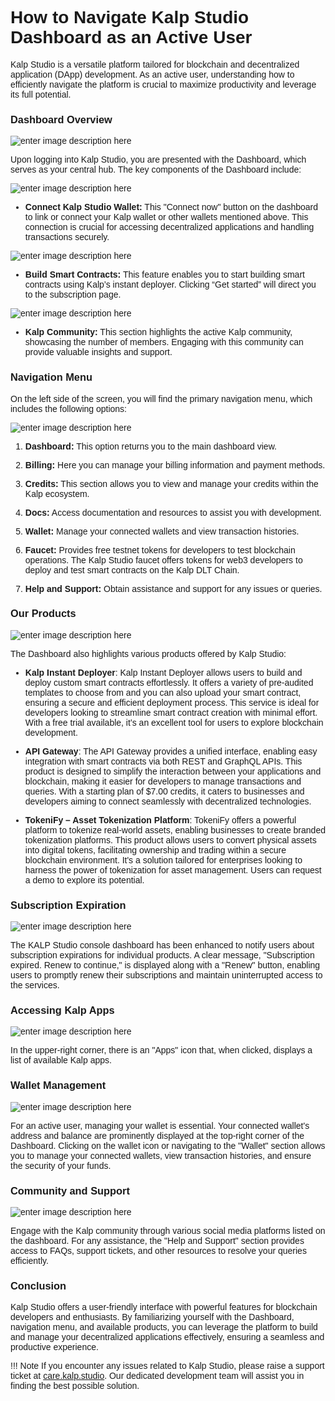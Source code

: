 <style>  body { font-family: "Source Sans 3", sans-serif!important; }</style>

<link  href="https://fonts.googleapis.com/css2?family=Source+Sans+3:ital,wght@0,200..900;1,200..900&display=swap"  rel="stylesheet">  <link  rel="stylesheet"  href="https://fonts.googleapis.com/icon?family=Material+Icons">

# How to Navigate Kalp Studio Dashboard as an Active User

Kalp Studio is a versatile platform tailored for blockchain and decentralized application (DApp) development. As an active user, understanding how to efficiently navigate the platform is crucial to maximize productivity and leverage its full potential.

### Dashboard Overview

![enter image description here](https://docs-images-kalp-studio.s3.ap-south-1.amazonaws.com/2.+Dashboard/1.png)

Upon logging into Kalp Studio, you are presented with the Dashboard, which serves as your central hub. The key components of the Dashboard include:

![enter image description here](https://docs-images-kalp-studio.s3.ap-south-1.amazonaws.com/2.+Dashboard/4.png)

-   **Connect Kalp Studio Wallet:** This "Connect now" button on the dashboard to link or connect your Kalp wallet or other wallets mentioned above. This connection is crucial for accessing decentralized applications and handling transactions securely.

![enter image description here](https://docs-images-kalp-studio.s3.ap-south-1.amazonaws.com/2.+Dashboard/5.png)

-   **Build Smart Contracts:** This feature enables you to start building smart contracts using Kalp’s instant deployer. Clicking “Get started” will direct you to the subscription page.

![enter image description here](https://docs-images-kalp-studio.s3.ap-south-1.amazonaws.com/2.+Dashboard/6.png)

-   **Kalp Community:** This section highlights the active Kalp community, showcasing the number of members. Engaging with this community can provide valuable insights and support.

### **Navigation Menu**

  

On the left side of the screen, you will find the primary navigation menu, which includes the following options:

  

![enter image description here](https://docs-images-kalp-studio.s3.ap-south-1.amazonaws.com/2.+Dashboard/7.png)

  
  
  

1.  **Dashboard:** This option returns you to the main dashboard view.

2.  **Billing:** Here you can manage your billing information and payment methods.

3.  **Credits:** This section allows you to view and manage your credits within the Kalp ecosystem.

4.  **Docs:** Access documentation and resources to assist you with development.

5.  **Wallet:** Manage your connected wallets and view transaction histories.

6.  **Faucet:** Provides free testnet tokens for developers to test blockchain operations. The Kalp Studio faucet offers tokens for web3 developers to deploy and test smart contracts on the Kalp DLT Chain.

7.  **Help and Support:** Obtain assistance and support for any issues or queries.

  

### **Our Products**

  

![enter image description here](https://docs-images-kalp-studio.s3.ap-south-1.amazonaws.com/2.+Dashboard/8.png)

  

The Dashboard also highlights various products offered by Kalp Studio:

  

-  **Kalp Instant Deployer**: Kalp Instant Deployer allows users to build and deploy custom smart contracts effortlessly. It offers a variety of pre-audited templates to choose from and you can also upload your smart contract, ensuring a secure and efficient deployment process. This service is ideal for developers looking to streamline smart contract creation with minimal effort. With a free trial available, it’s an excellent tool for users to explore blockchain development.

-  **API Gateway**: The API Gateway provides a unified interface, enabling easy integration with smart contracts via both REST and GraphQL APIs. This product is designed to simplify the interaction between your applications and blockchain, making it easier for developers to manage transactions and queries. With a starting plan of $7.00 credits, it caters to businesses and developers aiming to connect seamlessly with decentralized technologies.

-  **TokeniFy – Asset Tokenization Platform**: TokeniFy offers a powerful platform to tokenize real-world assets, enabling businesses to create branded tokenization platforms. This product allows users to convert physical assets into digital tokens, facilitating ownership and trading within a secure blockchain environment. It's a solution tailored for enterprises looking to harness the power of tokenization for asset management. Users can request a demo to explore its potential.

### **Subscription Expiration**

![enter image description here](https://docs-images-kalp-studio.s3.ap-south-1.amazonaws.com/New+changes/5.png)


The KALP Studio console dashboard has been enhanced to notify users about subscription expirations for individual products. A clear message, "Subscription expired. Renew to continue," is displayed along with a "Renew" button, enabling users to promptly renew their subscriptions and maintain uninterrupted access to the services.
  

### **Accessing Kalp Apps**

![enter image description here](https://docs-images-kalp-studio.s3.ap-south-1.amazonaws.com/2.+Dashboard/9.png)

In the upper-right corner, there is an "Apps" icon that, when clicked, displays a list of available Kalp apps.

### Wallet Management

![enter image description here](https://docs-images-kalp-studio.s3.ap-south-1.amazonaws.com/2.+Dashboard/13.png)

For an active user, managing your wallet is essential. Your connected wallet's address and balance are prominently displayed at the top-right corner of the Dashboard. Clicking on the wallet icon or navigating to the "Wallet" section allows you to manage your connected wallets, view transaction histories, and ensure the security of your funds.

### Community and Support

![enter image description here](https://docs-images-kalp-studio.s3.ap-south-1.amazonaws.com/2.+Dashboard/12.png)

Engage with the Kalp community through various social media platforms listed on the dashboard. For any assistance, the "Help and Support" section provides access to FAQs, support tickets, and other resources to resolve your queries efficiently.

### Conclusion

Kalp Studio offers a user-friendly interface with powerful features for blockchain developers and enthusiasts. By familiarizing yourself with the Dashboard, navigation menu, and available products, you can leverage the platform to build and manage your decentralized applications effectively, ensuring a seamless and productive experience.


!!! Note
    If you encounter any issues related to Kalp Studio, please raise a support ticket at [care.kalp.studio](mailto:care.kalp.studio). Our dedicated development team will assist you in finding the best possible solution.